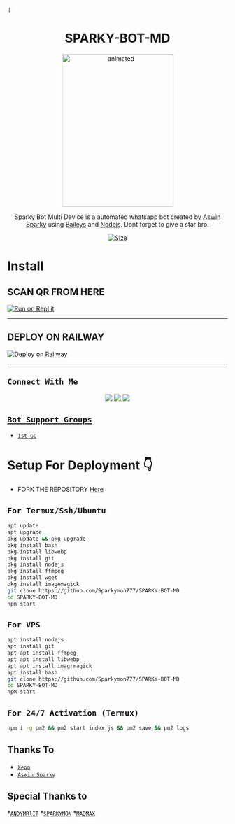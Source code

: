 Il

<h1 align="center">SPARKY-BOT-MD<br></h1>
<p align="center">
<img src="https://i.imgur.com/u9RfIfy.jpeg" alt="animated" width="255" height="350" />
</p>

<p align="center">
Sparky Bot Multi Device is a automated whatsapp bot created by <a href="https://github.com/Sparkymon777" target="_blank">Aswin Sparky</a> using <a href="https://github.com/adiwajshing/Baileys" target="_blank">Baileys</a> and <a href="https://github.com/nodejs" target="_blank">Nodejs</a>. Dont forget to give a star bro.
</p>

<p align="center">
<a href="https://youtu.be/u7mArDtlTZk"><img title="Size" src="https://img.shields.io/badge/Tutorial-Video-green"></a>
</p>

# Install

## SCAN QR FROM HERE

[![Run on Repl.it](https://repl.it/badge/github/Sparkymon777/SPARKY-BOT-MD)](https://replit.com/@Sparkymon777/SPARKY-BOT-Ultra?v=output%20only=1&lite=1#index.js)



----------

<p align="center">



</p>

## DEPLOY ON RAILWAY 

[![Deploy on Railway](https://railway.app/button.svg)](https://railway.app/new)



-------

## ```Connect With Me```
<p align="center">
<a href="https://wa.me/917012984396"><img src="https://img.shields.io/badge/Contact SPARKY-25D366?style=for-the-badge&logo=whatsapp&logoColor=white" />
<a href="https://chat.whatsapp.com/JTUrdnOziKD44ScoBoggmh"><img src="https://img.shields.io/badge/Join Official GC-25D366?style=for-the-badge&logo=whatsapp&logoColor=white" />
<a href="https://youtube.com/@sparkymon777"><img src="https://img.shields.io/badge/Subscribe SPARKY'S CHANNEL-ff0000?style=for-the-badge&logo=youtube&logoColor=ff000000&link=https://www.youtube.com/c/BOTINDO" /><br>
</p>


## ```Bot Support Groups```

- [`1st GC`](https://chat.whatsapp.com/JTUrdnOziKD44ScoBoggmh)

# Setup For Deployment 👇

- FORK THE REPOSITORY [Here](https://github.com/Sparkymon777/SPARKY-BOT-MD/fork)

## `For Termux/Ssh/Ubuntu`
```bash
apt update
apt upgrade
pkg update && pkg upgrade
pkg install bash
pkg install libwebp
pkg install git
pkg install nodejs
pkg install ffmpeg
pkg install wget
pkg install imagemagick
git clone https://github.com/Sparkymon777/SPARKY-BOT-MD
cd SPARKY-BOT-MD
npm start
```
## `For VPS`
```bash
apt install nodejs 
apt install git 
apt apt install ffmpeg 
apt apt install libwebp 
apt apt install imagrmagick
apt install bash
git clone https://github.com/Sparkymon777/SPARKY-BOT-MD
cd SPARKY-BOT-MD
npm start
```
## `For 24/7 Activation (Termux)`
```bash
npm i -g pm2 && pm2 start index.js && pm2 save && pm2 logs
```
  
  
  ## Thanks To
* [`Xeon`](https://github.com/DGXeon)
* [`Aswin Sparky`](https://github.com/Sparkymon777)


## Special Thanks to
*[`ANDYMRlIT`](https://github.com/andymrlit)
*[`SPARKYMON`](https://gitHub.com/sparkymon777)
*[`MADMAX`](https://GitHub.com/madmaxFF)
